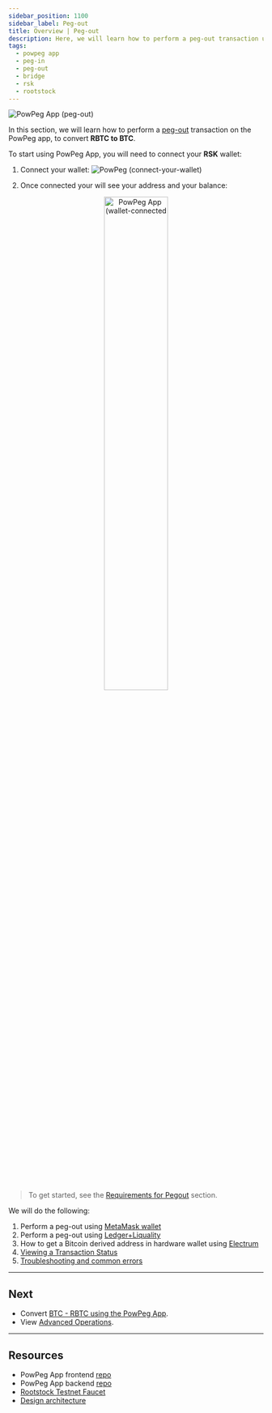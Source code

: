 ```yaml
---
sidebar_position: 1100
sidebar_label: Peg-out
title: Overview | Peg-out
description: Here, we will learn how to perform a peg-out transaction using the PowPeg App.
tags:
  - powpeg app
  - peg-in
  - peg-out
  - bridge
  - rsk
  - rootstock
---
```


![PowPeg App (peg-out)](/img/resources/powpeg/pegout.gif)

In this section, we will learn how to perform a [peg-out](/resources/guides/powpeg-app/glossary/) transaction on the PowPeg app, to convert **RBTC to BTC**.

To start using PowPeg App, you will need to connect your **RSK** wallet:

1. Connect your wallet:
    ![PowPeg (connect-your-wallet)](/img/resources/powpeg/connectyourwallet.png)

2. Once connected your will see your address and your balance:

<center>
    <img src="/img/resources/powpeg/walletconnected.png"  title="PowPeg App (wallet-connected" width="50%"/>
</center>

> To get started, see the [Requirements for Pegout](/resources/guides/powpeg-app/prerequisites/) section.

We will do the following:

1. Perform a peg-out using [MetaMask wallet](/resources/guides/powpeg-app/pegout/metamask/)
2. Perform a peg-out using [Ledger+Liquality](/resources/guides/powpeg-app/pegout/ledger-liquality/)
3. How to get a Bitcoin derived address in hardware wallet using [Electrum](/resources/guides/powpeg-app/pegout/deriving-electrum)
4. [Viewing a Transaction Status](/resources/guides/powpeg-app/pegout/status)
5. [Troubleshooting and common errors](/resources/guides/powpeg-app/pegout/pegout-common-errors/)

----

## Next

- Convert [BTC - RBTC using the PowPeg App](/resources/guides/powpeg-app/pegin/).
- View [Advanced Operations](/resources/guides/powpeg-app/advanced-operations/).

----

## Resources

- PowPeg App frontend [repo](https://github.com/rsksmart/2wp-app)
- PowPeg App backend [repo](https://github.com/rsksmart/2wp-api)
- [Rootstock Testnet Faucet](https://faucet.rootstock.io/)
- [Design architecture](/resources/guides/powpeg-app/advanced-operations/design-architecture/)